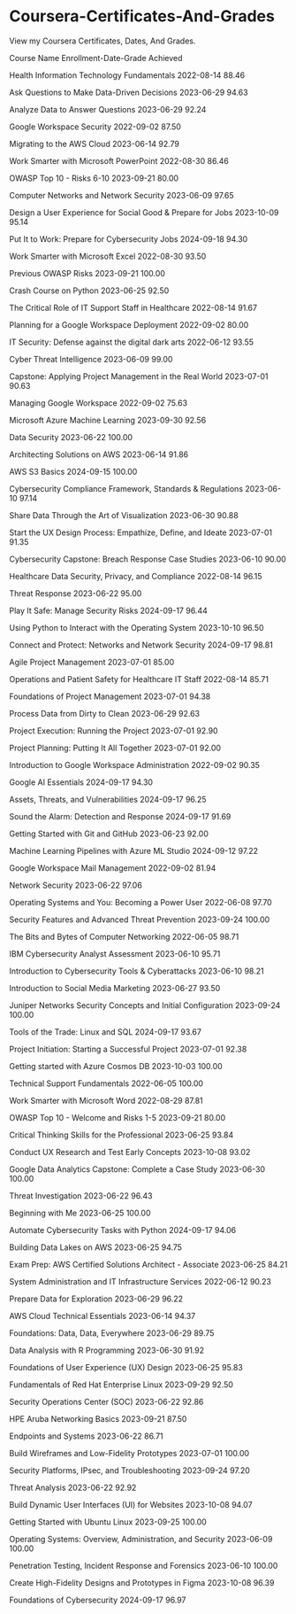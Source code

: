 # Coursera-Certificates-And-Grades

View my Coursera Certificates, Dates, And Grades.

Course Name	Enrollment-Date-Grade Achieved

Health Information Technology Fundamentals	2022-08-14	88.46

Ask Questions to Make Data-Driven Decisions	2023-06-29	94.63

Analyze Data to Answer Questions	2023-06-29	92.24

Google Workspace Security	2022-09-02	87.50

Migrating to the AWS Cloud	2023-06-14	92.79

Work Smarter with Microsoft PowerPoint	2022-08-30	86.46

OWASP Top 10 - Risks 6-10	2023-09-21	80.00

Computer Networks and Network Security	2023-06-09	97.65

Design a User Experience for Social Good & Prepare for Jobs	2023-10-09	95.14

Put It to Work: Prepare for Cybersecurity Jobs	2024-09-18 94.30

Work Smarter with Microsoft Excel	2022-08-30	93.50

Previous OWASP Risks	2023-09-21	100.00

Crash Course on Python	2023-06-25	92.50

The Critical Role of IT Support Staff in Healthcare	2022-08-14	91.67

Planning for a Google Workspace Deployment	2022-09-02	80.00

IT Security: Defense against the digital dark arts	2022-06-12	93.55

Cyber Threat Intelligence	2023-06-09	99.00

Capstone: Applying Project Management in the Real World	2023-07-01	90.63

Managing Google Workspace	2022-09-02	75.63

Microsoft Azure Machine Learning	2023-09-30	92.56

Data Security	2023-06-22	100.00

Architecting Solutions on AWS	2023-06-14	91.86

AWS S3 Basics	2024-09-15	100.00

Cybersecurity Compliance Framework, Standards & Regulations	2023-06-10	97.14

Share Data Through the Art of Visualization	2023-06-30	90.88

Start the UX Design Process: Empathize, Define, and Ideate	2023-07-01	91.35

Cybersecurity Capstone: Breach Response Case Studies	2023-06-10	90.00

Healthcare Data Security, Privacy, and Compliance	2022-08-14	96.15

Threat Response	2023-06-22	95.00

Play It Safe: Manage Security Risks	2024-09-17	96.44

Using Python to Interact with the Operating System	2023-10-10	96.50

Connect and Protect: Networks and Network Security	2024-09-17	98.81

Agile Project Management	2023-07-01	85.00

Operations and Patient Safety for Healthcare IT Staff	2022-08-14	85.71

Foundations of Project Management	2023-07-01	94.38

Process Data from Dirty to Clean	2023-06-29	92.63

Project Execution: Running the Project	2023-07-01	92.90

Project Planning: Putting It All Together	2023-07-01	92.00

Introduction to Google Workspace Administration	2022-09-02	90.35

Google AI Essentials	2024-09-17	94.30

Assets, Threats, and Vulnerabilities	2024-09-17	96.25

Sound the Alarm: Detection and Response	2024-09-17	91.69

Getting Started with Git and GitHub	2023-06-23	92.00

Machine Learning Pipelines with Azure ML Studio	2024-09-12	97.22

Google Workspace Mail Management	2022-09-02	81.94

Network Security	2023-06-22	97.06

Operating Systems and You: Becoming a Power User	2022-06-08	97.70

Security Features and Advanced Threat Prevention	2023-09-24	100.00

The Bits and Bytes of Computer Networking	2022-06-05	98.71

IBM Cybersecurity Analyst Assessment	2023-06-10	95.71

Introduction to Cybersecurity Tools & Cyberattacks	2023-06-10	98.21

Introduction to Social Media Marketing	2023-06-27	93.50

Juniper Networks Security Concepts and Initial Configuration	2023-09-24	100.00

Tools of the Trade: Linux and SQL	2024-09-17	93.67

Project Initiation: Starting a Successful Project	2023-07-01	92.38

Getting started with Azure Cosmos DB	2023-10-03	100.00

Technical Support Fundamentals	2022-06-05	100.00

Work Smarter with Microsoft Word	2022-08-29	87.81

OWASP Top 10 - Welcome and Risks 1-5	2023-09-21	80.00

Critical Thinking Skills for the Professional	2023-06-25	93.84

Conduct UX Research and Test Early Concepts	2023-10-08	93.02

Google Data Analytics Capstone: Complete a Case Study	2023-06-30	100.00

Threat Investigation	2023-06-22	96.43

Beginning with Me	2023-06-25	100.00

Automate Cybersecurity Tasks with Python	2024-09-17	94.06

Building Data Lakes on AWS	2023-06-25	94.75

Exam Prep: AWS Certified Solutions Architect - Associate	2023-06-25	84.21

System Administration and IT Infrastructure Services	2022-06-12	90.23

Prepare Data for Exploration	2023-06-29	96.22

AWS Cloud Technical Essentials	2023-06-14	94.37

Foundations: Data, Data, Everywhere	2023-06-29	89.75

Data Analysis with R Programming	2023-06-30	91.92

Foundations of User Experience (UX) Design	2023-06-25	95.83

Fundamentals of Red Hat Enterprise Linux	2023-09-29	92.50

Security Operations Center (SOC)	2023-06-22	92.86

HPE Aruba Networking Basics	2023-09-21	87.50

Endpoints and Systems	2023-06-22	86.71

Build Wireframes and Low-Fidelity Prototypes	2023-07-01	100.00

Security Platforms, IPsec, and Troubleshooting	2023-09-24	97.20

Threat Analysis	2023-06-22	92.92

Build Dynamic User Interfaces (UI) for Websites	2023-10-08	94.07

Getting Started with Ubuntu Linux	2023-09-25	100.00

Operating Systems: Overview, Administration, and Security	2023-06-09	100.00

Penetration Testing, Incident Response and Forensics	2023-06-10	100.00

Create High-Fidelity Designs and Prototypes in Figma	2023-10-08	96.39

Foundations of Cybersecurity	2024-09-17	96.97
